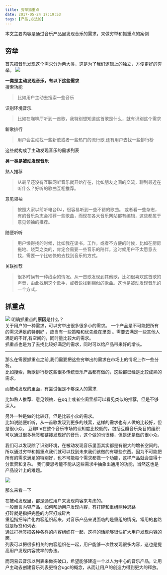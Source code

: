 ```yaml
---
title: 穷举抓重点
date: 2017-05-24 17:19:53
tags: [产品,方法论]
---
```


本文主要内容是通过音乐产品里发现音乐的需求，来做穷举和抓重点的案例
<!--more -->
## 穷举 ##
首先把音乐发现这个需求分为两大类，这是为了我们逻辑上的独立，方便更好的穷举。
![](http://cdn.get-on.cn/qj-1.png)

**一类是主动发现音乐，有以下这些需求**  
搜索功能  
>比如用户主动去搜索一些音乐
 
识别环境音乐. 
>比如在咖啡厅听到一首歌，我特别想知道这首歌是什么，就有识别这个需求

新歌排行
>用户会主动找一些新歌或者一些热门的流行歌,还有用户去找一些排行榜

这些就构成了主动发现音乐的需求列表


**另一类是被动发现音乐**

熟人推荐
>从最早还没有互联网听音乐就开始存在，比如朋友之间的交流，聊到最近在听什么？好听的歌曲互相推荐。

意见领袖
>按照大家以前听电台DJ，很容易听到一些不错的歌曲。 或者看一些杂志，有的音乐杂志会推荐一些歌曲，而现在各大音乐网站都有编辑，这些都属于意见领袖的推荐。


随便听听
>用户懒得找的时候，比如我在读书，工作，或者不方便的时候，比如在厨房拖地、烧菜之类的，肯定会需要一些音乐的陪伴。这时候用户不太愿意去找，需要一个比较快的去找到音乐的方式。

关联推荐
>很多时候有一种线索的情况。从一首歌发现到其他歌，比如很喜欢这首歌的声音，由此找到这个歌手，或者说找到相似的歌曲。这也是被动发现音乐的一个方式。



## 抓重点 ##
![](http://cdn.get-on.cn/qj-2.png)
明确抓重点的**原因**是什么？  
关于用户的一种需求，可以穷举出很多很多小的需求。
一个产品是不可能把所有的需求满足的特别好 ，应当有一些策略和优先级在里面 。需要去满足一些其他人满足的不好,有空间的，同时量比较大的需求。  
抓重点也是为了去找比较好满足的需求，同时可以给产品带来好的增长。   

---

那么在需要抓重点之前,我们需要把这些穷举出的需求在市场上的情况上作一些分析。  
比如搜索，新歌排行榜这些很多传统音乐产品都有做的，这些都已经是比较成熟的需求。   


而被动发现的里面，有尝试但是不够深入的需求.   

比如熟人推荐、意见领袖，在qq上或者空间里都可以看见类似的推荐，但是不够深入。  

另外一种是做的比较好，但是比较小众的需求。  
比如说随便听听，从一首歌发现到更多的线索，这样的需求也有人做的比较好，但是很小众。  豆瓣fm在整个音乐市场的认知度比较低的，包括豆瓣音乐条目的组织可以通过很多标签和链接发现好的音乐，这个做的也很棒，但是还是做的很小众。



我们可以发现除了识别环境，在被动发现音乐里面其实都是有很大的增长空间的。
所以通过穷举和抓重点我们就可以找到未来我们该做的有哪些东西。因为不可能把所有的需求满足的特别好，也不可能每个需求都做一个功能，这样产品就会显得十分累赘和复杂。
我们要思考能不能从这些需求中抽象出通用的功能，当然这也是产品设计上的难题。   

![](http://cdn.get-on.cn/qj-3.png)

那么来看一下     

在被动发现里，都是通过用户来发现内容来考虑的。    
一般而言内容产品，如何帮助用户发现内容，有打碎和重组两种思路     
打碎就是指把完整的内容打成碎片     
重组指把碎片化内容组织起来，对音乐产品来说面临的是重组的情况，常用的套路就是标签和列表.  
通过打标签把各种各样的内容组织在一起，这样的话能够很快扩大用户发现内容的面.  
列表可以把很多相关的内容组织在一起，用户能够一次性发现很多内容，这也是提高用户发现内容效率的办法。  


而网易云音乐以列表来做突破口，希望能够建造一个以人为中心的音乐产品，让用户主动去创建音乐列表更符合ugc的概念，从而让用户的创造力得到更大的释放。
   